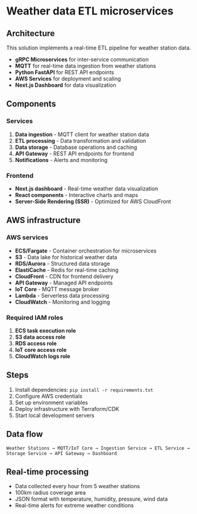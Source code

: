 # Weather data ETL microservices

## Architecture

This solution implements a real-time ETL pipeline for weather station data.

- **gRPC Microservices** for inter-service communication
- **MQTT** for real-time data ingestion from weather stations
- **Python FastAPI** for REST API endpoints
- **AWS Services** for deployment and scaling
- **Next.js Dashboard** for data visualization

## Components

### Services
1. **Data ingestion** - MQTT client for weather station data
2. **ETL processing** - Data transformation and validation
3. **Data storage** - Database operations and caching
4. **API Gateway** - REST API endpoints for frontend
5. **Notifications** - Alerts and monitoring

### Frontend
- **Next.js dashboard** - Real-time weather data visualization
- **React components** - Interactive charts and maps
- **Server-Side Rendering (SSR)** - Optimized for AWS CloudFront

## AWS infrastructure

### AWS services
- **ECS/Fargate** - Container orchestration for microservices
- **S3** - Data lake for historical weather data
- **RDS/Aurora** - Structured data storage
- **ElastiCache** - Redis for real-time caching
- **CloudFront** - CDN for frontend delivery
- **API Gateway** - Managed API endpoints
- **IoT Core** - MQTT message broker
- **Lambda** - Serverless data processing
- **CloudWatch** - Monitoring and logging

### Required IAM roles
1. **ECS task execution role**
2. **S3 data access role**
3. **RDS access role**
4. **IoT core access role**
5. **CloudWatch logs role**

## Steps

1. Install dependencies: `pip install -r requirements.txt`
2. Configure AWS credentials
3. Set up environment variables
4. Deploy infrastructure with Terraform/CDK
5. Start local development servers

## Data flow

```
Weather Stations → MQTT/IoT Core → Ingestion Service → ETL Service → Storage Service → API Gateway → Dashboard
```

## Real-time processing

- Data collected every hour from 5 weather stations
- 100km radius coverage area
- JSON format with temperature, humidity, pressure, wind data
- Real-time alerts for extreme weather conditions
